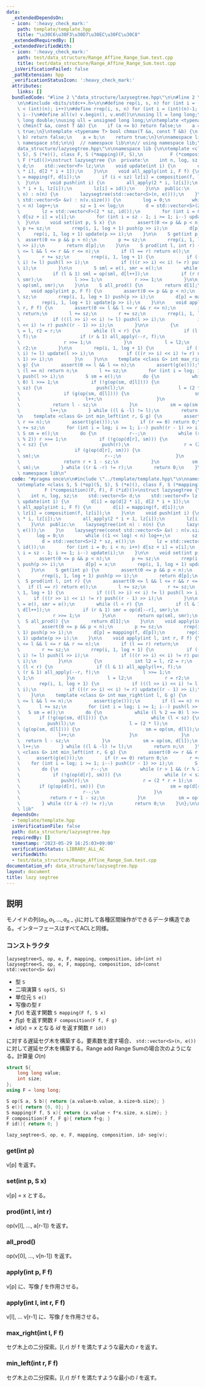 ```yaml
---
data:
  _extendedDependsOn:
  - icon: ':heavy_check_mark:'
    path: template/template.hpp
    title: "\u30C6\u30F3\u30D7\u30EC\u30FC\u30C8"
  _extendedRequiredBy: []
  _extendedVerifiedWith:
  - icon: ':heavy_check_mark:'
    path: test/data_structure/Range_Affine_Range_Sum.test.cpp
    title: test/data_structure/Range_Affine_Range_Sum.test.cpp
  _isVerificationFailed: false
  _pathExtension: hpp
  _verificationStatusIcon: ':heavy_check_mark:'
  attributes:
    links: []
  bundledCode: "#line 2 \"data_structure/lazysegtree.hpp\"\n\n#line 2 \"template/template.hpp\"\
    \n\n#include <bits/stdc++.h>\n\n#define rep(i, s, n) for (int i = (int)(s); i\
    \ < (int)(n); i++)\n#define rrep(i, s, n) for (int i = (int)(n)-1; i >= (int)(s);\
    \ i--)\n#define all(v) v.begin(), v.end()\n\nusing ll = long long;\nusing ld =\
    \ long double;\nusing ull = unsigned long long;\n\ntemplate <typename T> bool\
    \ chmin(T &a, const T &b) {\n    if (a <= b) return false;\n    a = b;\n    return\
    \ true;\n}\ntemplate <typename T> bool chmax(T &a, const T &b) {\n    if (a >=\
    \ b) return false;\n    a = b;\n    return true;\n}\n\nnamespace lib {\n\nusing\
    \ namespace std;\n\n}  // namespace lib\n\n// using namespace lib;\n#line 4 \"\
    data_structure/lazysegtree.hpp\"\n\nnamespace lib {\n\ntemplate <class S, S (*op)(S,\
    \ S), S (*e)(), class F, S (*mapping)(F, S),\n          F (*composition)(F, F),\
    \ F (*id)()>\nstruct lazysegtree {\n  private:\n    int n, log, sz;\n    std::vector<S>\
    \ d;\n    std::vector<F> lz;\n\n    void update(int i) {\n        d[i] = op(d[2\
    \ * i], d[2 * i + 1]);\n    }\n\n    void all_apply(int i, F f) {\n        d[i]\
    \ = mapping(f, d[i]);\n        if (i < sz) lz[i] = composition(f, lz[i]);\n  \
    \  }\n\n    void push(int i) {\n        all_apply(2 * i, lz[i]);\n        all_apply(2\
    \ * i + 1, lz[i]);\n        lz[i] = id();\n    }\n\n  public:\n    lazysegtree(int\
    \ n) : n(n) {\n        lazysegtree(std::vector<S>(n, e()));\n    }\n    lazysegtree(const\
    \ std::vector<S> &v) : n(v.size()) {\n        log = 0;\n        while ((1 << log)\
    \ < n) log++;\n        sz = 1 << log;\n        d = std::vector<S>(2 * sz, e());\n\
    \        lz = std::vector<F>(2 * sz, id());\n        for (int i = 0; i < n; i++)\
    \ d[sz + i] = v[i];\n        for (int i = sz - 1; i >= 1; i--) update(i);\n  \
    \  }\n\n    void set(int p, S x) {\n        assert(0 <= p && p < n);\n       \
    \ p += sz;\n        rrep(i, 1, log + 1) push(p >> i);\n        d[p] = x;\n   \
    \     rep(i, 1, log + 1) update(p >> i);\n    }\n\n    S get(int p) {\n      \
    \  assert(0 <= p && p < n);\n        p += sz;\n        rrep(i, 1, log + 1) push(p\
    \ >> i);\n        return d[p];\n    }\n\n    S prod(int l, int r) {\n        assert(0\
    \ <= l && l <= r && r <= n);\n        if (l == r) return e();\n        l += sz;\n\
    \        r += sz;\n        rrep(i, 1, log + 1) {\n            if (((l >> i) <<\
    \ i) != l) push(l >> i);\n            if (((r >> i) << i) != r) push((r - 1) >>\
    \ i);\n        }\n\n        S sml = e(), smr = e();\n        while (l < r) {\n\
    \            if (l & 1) sml = op(sml, d[l++]);\n            if (r & 1) smr = op(d[--r],\
    \ smr);\n            l >>= 1;\n            r >>= 1;\n        }\n\n        return\
    \ op(sml, smr);\n    }\n\n    S all_prod() {\n        return d[1];\n    }\n\n\
    \    void apply(int p, F f) {\n        assert(0 <= p && p < n);\n        p +=\
    \ sz;\n        rrep(i, 1, log + 1) push(p >> i);\n        d[p] = mapping(f, d[p]);\n\
    \        rep(i, 1, log + 1) update(p >> i);\n    }\n\n    void apply(int l, int\
    \ r, F f) {\n        assert(0 <= l && l <= r && r <= n);\n        if (l == r)\
    \ return;\n        l += sz;\n        r += sz;\n        rrep(i, 1, log + 1) {\n\
    \            if (((l >> i) << i) != l) push(l >> i);\n            if (((r >> i)\
    \ << i) != r) push((r - 1) >> i);\n        }\n\n        {\n            int l2\
    \ = l, r2 = r;\n            while (l < r) {\n                if (l & 1) all_apply(l++,\
    \ f);\n                if (r & 1) all_apply(--r, f);\n                l >>= 1;\n\
    \                r >>= 1;\n            }\n            l = l2;\n            r =\
    \ r2;\n        }\n\n        rep(i, 1, log + 1) {\n            if (((l >> i) <<\
    \ i) != l) update(l >> i);\n            if (((r >> i) << i) != r) update((r -\
    \ 1) >> i);\n        }\n    }\n\n    template <class G> int max_right(int l, G\
    \ g) {\n        assert(0 <= l && l <= n);\n        assert(g(e()));\n        if\
    \ (l == n) return n;\n        l += sz;\n        for (int i = log; i >= 1; i--)\
    \ push(l >> i);\n        S sm = e();\n        do {\n            while (l % 2 ==\
    \ 0) l >>= 1;\n            if (!g(op(sm, d[l]))) {\n                while (l <\
    \ sz) {\n                    push(l);\n                    l = (2 * l);\n    \
    \                if (g(op(sm, d[l]))) {\n                        sm = op(sm, d[l]);\n\
    \                        l++;\n                    }\n                }\n    \
    \            return l - sz;\n            }\n            sm = op(sm, d[l]);\n \
    \           l++;\n        } while ((l & -l) != l);\n        return n;\n    }\n\
    \n    template <class G> int min_left(int r, G g) {\n        assert(0 <= r &&\
    \ r <= n);\n        assert(g(e()));\n        if (r == 0) return 0;\n        r\
    \ += sz;\n        for (int i = log; i >= 1; i--) push((r - 1) >> i);\n       \
    \ S sm = e();\n        do {\n            r--;\n            while (r > 1 && (r\
    \ % 2)) r >>= 1;\n            if (!g(op(d[r], sm))) {\n                while (r\
    \ < sz) {\n                    push(r);\n                    r = (2 * r + 1);\n\
    \                    if (g(op(d[r], sm))) {\n                        sm = op(d[r],\
    \ sm);\n                        r--;\n                    }\n                }\n\
    \                return r + 1 - sz;\n            }\n            sm = op(d[r],\
    \ sm);\n        } while ((r & -r) != r);\n        return 0;\n    }\n};\n\n}  //\
    \ namespace lib\n"
  code: "#pragma once\n\n#include \"../template/template.hpp\"\n\nnamespace lib {\n\
    \ntemplate <class S, S (*op)(S, S), S (*e)(), class F, S (*mapping)(F, S),\n \
    \         F (*composition)(F, F), F (*id)()>\nstruct lazysegtree {\n  private:\n\
    \    int n, log, sz;\n    std::vector<S> d;\n    std::vector<F> lz;\n\n    void\
    \ update(int i) {\n        d[i] = op(d[2 * i], d[2 * i + 1]);\n    }\n\n    void\
    \ all_apply(int i, F f) {\n        d[i] = mapping(f, d[i]);\n        if (i < sz)\
    \ lz[i] = composition(f, lz[i]);\n    }\n\n    void push(int i) {\n        all_apply(2\
    \ * i, lz[i]);\n        all_apply(2 * i + 1, lz[i]);\n        lz[i] = id();\n\
    \    }\n\n  public:\n    lazysegtree(int n) : n(n) {\n        lazysegtree(std::vector<S>(n,\
    \ e()));\n    }\n    lazysegtree(const std::vector<S> &v) : n(v.size()) {\n  \
    \      log = 0;\n        while ((1 << log) < n) log++;\n        sz = 1 << log;\n\
    \        d = std::vector<S>(2 * sz, e());\n        lz = std::vector<F>(2 * sz,\
    \ id());\n        for (int i = 0; i < n; i++) d[sz + i] = v[i];\n        for (int\
    \ i = sz - 1; i >= 1; i--) update(i);\n    }\n\n    void set(int p, S x) {\n \
    \       assert(0 <= p && p < n);\n        p += sz;\n        rrep(i, 1, log + 1)\
    \ push(p >> i);\n        d[p] = x;\n        rep(i, 1, log + 1) update(p >> i);\n\
    \    }\n\n    S get(int p) {\n        assert(0 <= p && p < n);\n        p += sz;\n\
    \        rrep(i, 1, log + 1) push(p >> i);\n        return d[p];\n    }\n\n  \
    \  S prod(int l, int r) {\n        assert(0 <= l && l <= r && r <= n);\n     \
    \   if (l == r) return e();\n        l += sz;\n        r += sz;\n        rrep(i,\
    \ 1, log + 1) {\n            if (((l >> i) << i) != l) push(l >> i);\n       \
    \     if (((r >> i) << i) != r) push((r - 1) >> i);\n        }\n\n        S sml\
    \ = e(), smr = e();\n        while (l < r) {\n            if (l & 1) sml = op(sml,\
    \ d[l++]);\n            if (r & 1) smr = op(d[--r], smr);\n            l >>= 1;\n\
    \            r >>= 1;\n        }\n\n        return op(sml, smr);\n    }\n\n  \
    \  S all_prod() {\n        return d[1];\n    }\n\n    void apply(int p, F f) {\n\
    \        assert(0 <= p && p < n);\n        p += sz;\n        rrep(i, 1, log +\
    \ 1) push(p >> i);\n        d[p] = mapping(f, d[p]);\n        rep(i, 1, log +\
    \ 1) update(p >> i);\n    }\n\n    void apply(int l, int r, F f) {\n        assert(0\
    \ <= l && l <= r && r <= n);\n        if (l == r) return;\n        l += sz;\n\
    \        r += sz;\n        rrep(i, 1, log + 1) {\n            if (((l >> i) <<\
    \ i) != l) push(l >> i);\n            if (((r >> i) << i) != r) push((r - 1) >>\
    \ i);\n        }\n\n        {\n            int l2 = l, r2 = r;\n            while\
    \ (l < r) {\n                if (l & 1) all_apply(l++, f);\n                if\
    \ (r & 1) all_apply(--r, f);\n                l >>= 1;\n                r >>=\
    \ 1;\n            }\n            l = l2;\n            r = r2;\n        }\n\n \
    \       rep(i, 1, log + 1) {\n            if (((l >> i) << i) != l) update(l >>\
    \ i);\n            if (((r >> i) << i) != r) update((r - 1) >> i);\n        }\n\
    \    }\n\n    template <class G> int max_right(int l, G g) {\n        assert(0\
    \ <= l && l <= n);\n        assert(g(e()));\n        if (l == n) return n;\n \
    \       l += sz;\n        for (int i = log; i >= 1; i--) push(l >> i);\n     \
    \   S sm = e();\n        do {\n            while (l % 2 == 0) l >>= 1;\n     \
    \       if (!g(op(sm, d[l]))) {\n                while (l < sz) {\n          \
    \          push(l);\n                    l = (2 * l);\n                    if\
    \ (g(op(sm, d[l]))) {\n                        sm = op(sm, d[l]);\n          \
    \              l++;\n                    }\n                }\n              \
    \  return l - sz;\n            }\n            sm = op(sm, d[l]);\n           \
    \ l++;\n        } while ((l & -l) != l);\n        return n;\n    }\n\n    template\
    \ <class G> int min_left(int r, G g) {\n        assert(0 <= r && r <= n);\n  \
    \      assert(g(e()));\n        if (r == 0) return 0;\n        r += sz;\n    \
    \    for (int i = log; i >= 1; i--) push((r - 1) >> i);\n        S sm = e();\n\
    \        do {\n            r--;\n            while (r > 1 && (r % 2)) r >>= 1;\n\
    \            if (!g(op(d[r], sm))) {\n                while (r < sz) {\n     \
    \               push(r);\n                    r = (2 * r + 1);\n             \
    \       if (g(op(d[r], sm))) {\n                        sm = op(d[r], sm);\n \
    \                       r--;\n                    }\n                }\n     \
    \           return r + 1 - sz;\n            }\n            sm = op(d[r], sm);\n\
    \        } while ((r & -r) != r);\n        return 0;\n    }\n};\n\n}  // namespace\
    \ lib"
  dependsOn:
  - template/template.hpp
  isVerificationFile: false
  path: data_structure/lazysegtree.hpp
  requiredBy: []
  timestamp: '2023-05-29 16:25:03+09:00'
  verificationStatus: LIBRARY_ALL_AC
  verifiedWith:
  - test/data_structure/Range_Affine_Range_Sum.test.cpp
documentation_of: data_structure/lazysegtree.hpp
layout: document
title: lazy segtree
---
```


## 説明

モノイドの列$(a_0,a_1,\dots,a_{n-1})$に対して各種区間操作ができるデータ構造である。インターフェースはすべてACLと同様。

### コンストラクタ

`lazysegtree<S, op, e, F, mapping, composition, id>(int n)`
`lazysegtree<S, op, e, F, mapping, composition, id>(const std::vector<S> &v)`

-   型 `S`
-   二項演算 `S op(S, S)`
-   単位元 `S e()`
-   写像の型 `F`
-   $f(x)$ を返す関数 `S mapping(F f, S x)`
-   $f(g)$ を返す関数 `F composition(F f, F g)`
-   $id(x) = x$ となる $id$ を返す関数 `F id()`

に対する遅延セグ木を構築する。要素数を渡す場合、 `std::vector<S>(n, e())` に対して遅延セグ木を構築する。Range add Range Sumの場合次のようになる。計算量 $O(n)$

```cpp
struct S{
    long long value;
    int size;
};
using F = long long;

S op(S a, S b){ return {a.value+b.value, a.size+b.size}; }
S e(){ return {0, 0}; }
S mapping(F f, S x){ return {x.value + f*x.size, x.size}; }
F composition(F f, F g){ return f+g; }
F id(){ return 0; }

lazy_segtree<S, op, e, F, mapping, composition, id> seg(v);
```

### get(int p)

v[p] を返す。

### set(int p, S x)

v[p] = x とする。

### prod(int l, int r)

op(v[l], ..., a[r-1]) を返す。

### all_prod()

op(v[0], ..., v[n-1]) を返す。

### apply(int p, F f)

v[p] に、写像 $f$ を作用させる。

### apply(int l, int r, F f)

v[l], ... v[r-1] に、写像 $f$ を作用させる。

### max_right(int l, F f)

セグ木上の二分探索。$[l, r)$ が f を満たすような最大の $r$ を返す。

### min_left(int r, F f)

セグ木上の二分探索。$[l, r)$ が f を満たすような最小の $l$ を返す。
